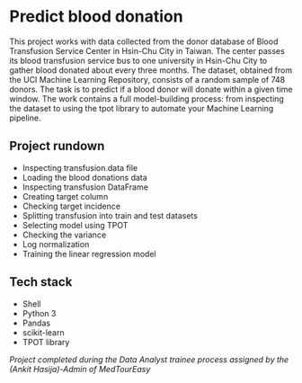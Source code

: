 # Predict blood donation
This project works with data collected from the donor database of Blood Transfusion Service Center in Hsin-Chu City in Taiwan. The center passes its blood transfusion service bus to one university in Hsin-Chu City to gather blood donated about every three months. The dataset, obtained from the UCI Machine Learning Repository, consists of a random sample of 748 donors. The task is to predict if a blood donor will donate within a given time window. The work contains a full model-building process: from inspecting the dataset to using the tpot library to automate your Machine Learning pipeline.

## Project rundown

* Inspecting transfusion.data file
* Loading the blood donations data
* Inspecting transfusion DataFrame
* Creating target column
* Checking target incidence
* Splitting transfusion into train and test datasets
* Selecting model using TPOT
* Checking the variance
* Log normalization
* Training the linear regression model

## Tech stack
* Shell
* Python 3
* Pandas
* scikit-learn
* TPOT library

_Project completed during the Data Analyst trainee process assigned by the (Ankit Hasija)-Admin of MedTourEasy_
